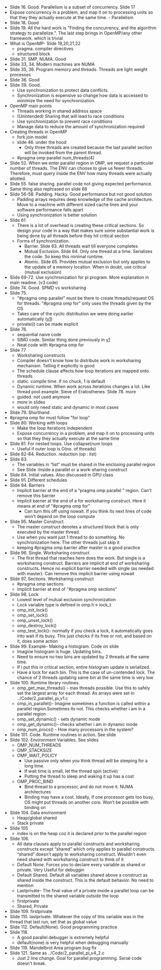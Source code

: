 * Slide 16. Good. Parallelism is a subset of concurrency. Slide 17
* Expose concurrency in a problem, and map it on to processing units so that they they actually execute at the same time. - Parallelism
* Slide 18. Good
* Slide 19. All the hard work is "Finding the concurrency, and the algorithm strategy to parallelize.". The last step brings in OpenMP/any other framework. which is trivial
* What is OpenMP- Slide 19,20,21,22
  * pragma. compiler directives
  * structured block
* Slide 31. SMP, NUMA. Good
* Slide 33, 34. Modern machines are NUMA
* Slide 35, 36. Program memory and threads. Threads are light weight processes
* Slide 36. Good
* Slide 39. Good.
  * Use synchronization to protect data conflicts.
  *  Synchronization is expensive so change how data is accessed to minimize the need for synchronization.
* OpenMP main points
  * Threads working in shared address space
  * (Unintended) Sharing that will lead to race conditions
  * Use synchronization to prevent race conditions
  * Manage data to reduce the amount of synchronization required
* Creating threads in OpenMP
  * fork join model
  * slide 46. under the hood
    * Only three threads are created because the last parallel section will be invoked from the parent thread.
  * #pragma omp parallel num_threads(4)
* Slide 52. When we enter parallel region in OMP, we request a particular number of threads. The ENV can choose to give us fewer threads. Therefore, must query inside the ENV how many threads were actually allotted.
* Slide 55. false sharing. parallel code not giving expected performance. Same thing also rephrased on slide 66
* Slide 56-58. Padding. Hacky. Good performance but not good solution
  * Padding arrays requires deep knowledge of the cache architecture. Move to a machine with different sized cache lines and your software performance falls apart
  * Using synchronization is better solution
* Slide 61
  * There is a lot of overhead is creating these critical sections. So design your code in a way that makes sure some substantial work is being done by all threads before they hit critical section
  * Forms of synchronization.
    * Barrier. Slide 63. All threads wait till everyone completes
    * Mutual Exclusion. Slide 64. Only one thread at a time. Serializes the code. So keep this minimal runtime.
    * Atomic. Slide 65. Provides mutual exclusion but only applies to the update of a memory location. When in doubt, use critical (mutual exclusion)
* Slide 69-72. Use synchronization for pi program. More explanation in main readme. (v3 code)
* Slide 74. Good. SPMD vs worksharing
* Slide 75.
  * "#pragma omp parallel" must be there to create threads/request OS for threads. "#pragma omp for" only uses the threads given by the OS
  * Takes care of the cyclic distribution we were doing earlier automatically ([v1](../Code/2_parallel_pi_v1.c))
  * private(i) can be made explicit
* Slide 76.
  * sequential naive code
  * SIMD code. Similar thing done previously in [v1](../Code/2_parallel_pi_v1.c)
  * Neat code with #pragma omp for
* Slide 77
  * Worksharing constructs
  * Compiler doesn't know how to distribute work in worksharing mechanism. Telling it explicitly is good
  * The schedule clause affects how loop iterations are mapped onto threads
  * static. compile time. If no chuck, 1 is default
  * Dynamic runtime. When work across iterations changes a lot. Like thread pool example. Sieve of Eratosthenes. Slide 78. more
  * guided. not used anymore
  * more in slides
  * would only need static and dynamic in most cases
* Slide 79. Shorthand
* #pragma omp for must follow "for loop"
* Slide 80. Working with loops
  * Make the loop iterations independent
  * Expose concurrency in a problem, and map it on to processing units so that they they actually execute at the same time
* Slide 81. For nested loops. Use collapse(num loops
  * Useful if outer loop is O(no. of threads)
* Slide 82-84. Reduction. reduction (op : list)
* Slide 83.
  * The variables in “list” must be shared in the enclosing parallel region
  * See Slide :Inside a parallel or a work-sharing construct
* Slide 84. Initial values. Also discussed in GPU class
* Slide 91. Different schedules
* Slide 94. Barriers
  * Implicit barrier at the end of a "pragma omp parallel " region. Can't remove this barrier
  * Implicit barrier at the end of a for worksharing construct. Here it means at end of "#pragma omp for"
    * Can turn this off using nowait. If you think its next lines of code won't depend on the loop compute
* Slide 95. Master Construct
  * The master construct denotes a structured block that is only executed by the master thread.
  * Use when you want just 1 thread to do something. No synchronization here. The other threads just skip it
  * keeping #pragma omp barrier after master is a good practice
* Slide 96. Single. Worksharing construct
  * The first thread that reaches here does the work. But single is a worksharing construct. Barriers are implicit at end of worksharing constructs. Hence no explicit barrier needed with single (as needed with master).  Can remove this implicit barrier using nowait
* Slide 97, Sections. Worksharing construct
  * #pragma omp sections
  * Implicit barrier at end of "#pragma omp sections"
* Slide 98. Lock
  * Lowest level of mutual exclusion synchronization
  * Lock variable type is defined in omp.h-> lock_t
  * omp_init_lock()
  * omp_set_lock()
  * omp_unset_lock()
  * omp_destroy_lock()
  * omp_test_lock()- normally if you check a lock, it automatically goes into wait if its busy. This just checks if its free or not, and based on it, does some action
* Slide 99. Example- Making a histogram. Code on slide
  * Imagine histogram is huge. Updating bins.
  * Need to ensure no two bins are updated by 2 threads at the same time.
  * If i put this in critical section, entire histogram update is serialized.
  * Have a lock for each bin. This is the case of un-contended lock. The chance of 2 threads updating same bin at the same time is very low
* Slide 100. Runtime library routines.
  * omp_get_max_threads() - max threads possible. Use this to safely set the largest array for each thread. As arrays were set in ../Code/2_parallel_pi_v1.c
  * omp_in_parallel()- Imagine sometimes a function is called within a parallel region.Sometimes its not. This checks whether i am in a parallel region
  * omp_set_dynamic() -  sets dynamic mode
  * omp_get_dynamic()- checks whether i am in dynamic mode
  * omp_num_procs() - How many processors in the system?
* Slide 101. Code. Runtime routines in action. See slide
* Slide 102. Environment Variables. See slides
  * OMP_NUM_THREADS
  * OMP_STACKSIZE
  * OMP_WAIT_POLICY
    * Use passive only when you think thread will be sleeping for a long time.
    * If wait time is small, let the thread spin (active)
    * Putting the thread to sleep and waking it up has a cost
  * OMP_PROC_BIND
    * Bind thread to a processor, and do not move it. NUMA architectures
    * Binding may have a cost. Ideally, if one processor gets too busy, OS might put threads on another core. Won't be possible with binding on
* Slide 104. Data environment
  * Heap/global shared
  * Stack private
* Slide 105
  * index is on the heap coz it is declared prior to the parallel region
* Slide 106.
  * All data clauses apply to parallel constructs and worksharing constructs except “shared” which only applies to parallel constructs. “shared” doesn't apply to worksharing construct. Wouldn't even need shared with worksharing construct to think of it
  * Default None. Forces you to declare every variable as shared or private. Very Useful for debuggin
  * Default Shared. Default all variables shared above a construct as shared inside the construct. This is the default behavior. No need to mention
  * Lastprivate- The final value of a private inside a parallel loop can be transmitted to the shared variable outside the loop
  * firstprivate
  * Shared, Private
* Slide 109. firstprivate
* Slide 110. lastprivate. Whatever the copy of this variable was in the thread that last run, set that as global value
* Slide 112. Default(None). Good programming practice
* Slide 118.
  * A good parallel debugger is extremely helpful
  * default(none) is very helpful when debugging manually
* Slide 119. Mandelbrot Area program bug fix
* Slide 121. Same as ../Code/2_parallel_pi_v4_2.c
  * Just 2 line change. Goal for parallel programming. Serial code doesn't break. 
